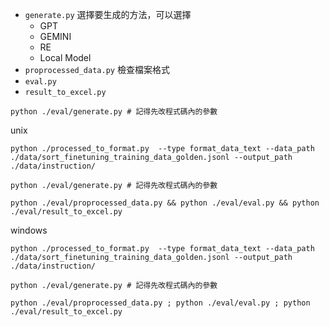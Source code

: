 ﻿+ `generate.py` 選擇要生成的方法，可以選擇
    + GPT
    + GEMINI
    + RE
    + Local Model
+ `proprocessed_data.py` 檢查檔案格式
+ `eval.py`
+ `result_to_excel.py`

```
python ./eval/generate.py # 記得先改程式碼內的參數
```

unix
```
python ./processed_to_format.py  --type format_data_text --data_path ./data/sort_finetuning_training_data_golden.jsonl --output_path ./data/instruction/
    
python ./eval/generate.py # 記得先改程式碼內的參數

python ./eval/proprocessed_data.py && python ./eval/eval.py && python ./eval/result_to_excel.py
```


windows
```
python ./processed_to_format.py  --type format_data_text --data_path ./data/sort_finetuning_training_data_golden.jsonl --output_path ./data/instruction/

python ./eval/generate.py # 記得先改程式碼內的參數

python ./eval/proprocessed_data.py ; python ./eval/eval.py ; python ./eval/result_to_excel.py
```